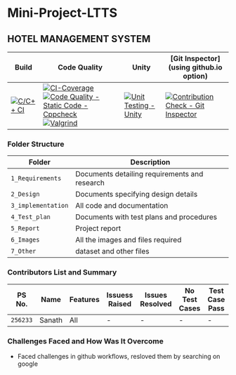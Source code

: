 # Mini-Project-LTTS

## HOTEL MANAGEMENT SYSTEM



Build | Code Quality | Unity | [Git Inspector](using github.io option)
------|----------|-------|--------------
[![C/C++ CI](https://github.com/Saisanathpotnuru/Mini-Project-LTTS/actions/workflows/c-build.yml/badge.svg)](https://github.com/Saisanathpotnuru/Mini-Project-LTTS/actions/workflows/c-build.yml) | [![CI-Coverage](https://github.com/Saisanathpotnuru/Mini-Project-LTTS/actions/workflows/gcov.yml/badge.svg)](https://github.com/Saisanathpotnuru/Mini-Project-LTTS/actions/workflows/gcov.yml) [![Code Quality - Static Code - Cppcheck](https://github.com/Saisanathpotnuru/Mini-Project-LTTS/actions/workflows/cppcheck.yml/badge.svg)](https://github.com/Saisanathpotnuru/Mini-Project-LTTS/actions/workflows/cppcheck.yml) [![Valgrind](https://github.com/Saisanathpotnuru/Mini-Project-LTTS/actions/workflows/valgrind.yml/badge.svg)](https://github.com/Saisanathpotnuru/Mini-Project-LTTS/actions/workflows/valgrind.yml) | [![Unit Testing - Unity](https://github.com/Saisanathpotnuru/Mini-Project-LTTS/actions/workflows/unity.yml/badge.svg)](https://github.com/Saisanathpotnuru/Mini-Project-LTTS/actions/workflows/unity.yml) | [![Contribution Check - Git Inspector](https://github.com/Saisanathpotnuru/Mini-Project-LTTS/actions/workflows/gitinspector.yml/badge.svg)](https://github.com/Saisanathpotnuru/Mini-Project-LTTS/actions/workflows/gitinspector.yml)


### Folder Structure
Folder             | Description
-------------------| -----------------------------------------
`1_Requirements`   | Documents detailing requirements and research
`2_Design`         | Documents specifying design details
`3_implementation` | All code and documentation
`4_Test_plan`      | Documents with test plans and procedures
`5_Report`         | Project report
`6_Images`         | All the images and files required
`7_Other`          | dataset and other files 



### Contributors List and Summary

PS No. |  Name   |    Features    | Issuess Raised |Issues Resolved|No Test Cases|Test Case Pass
-------|---------|----------------|----------------|---------------|-------------|--------------
`256233` | Sanath  | All    | -   | -   |-   |-   
  



### Challenges Faced and How Was It Overcome

* Faced challenges in github workflows, resloved them by searching on google

